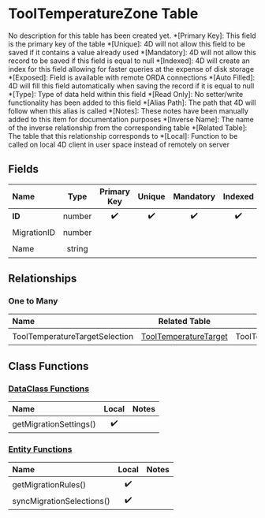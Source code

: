 ﻿# ToolTemperatureZone Table
No description for this table has been created yet.
*[Primary Key]: This field is the primary key of the table
*[Unique]: 4D will not allow this field to be saved if it contains a value already used
*[Mandatory]: 4D will not allow this record to be saved if this field is equal to null
*[Indexed]: 4D will create an index for this field allowing for faster queries at the expense of disk storage
*[Exposed]: Field is available with remote ORDA connections
*[Auto Filled]: 4D will fill this field automatically when saving the record if it is equal to null
*[Type]: Type of data held within this field
*[Read Only]: No setter/write functionality has been added to this field
*[Alias Path]: The path that 4D will follow when this alias is called
*[Notes]: These notes have been manually added to this item for documentation purposes
*[Inverse Name]: The name of the inverse relationship from the corresponding table
*[Related Table]: The table that this relationship corresponds to
*[Local]: Function to be called on local 4D client in user space instead of remotely on server
## Fields

|Name|Type|Primary Key|Unique|Mandatory|Indexed|Exposed|Auto Filled|Notes|
|:---|:---:|:---:|:---:|:---:|:---:|:---:|:---:|:---:|
|**ID**|number|✔️|✔️|✔️|✔️|✔️|✔️||
|MigrationID|number|||||✔️|||
|Name|string|||||✔️|||
## Relationships
### One to Many

|Name|Related Table|Inverse Name|Exposed|Notes|
|:---|:---:|:---:|:---:|:---:|
|ToolTemperatureTargetSelection|[ToolTemperatureTarget](ToolTemperatureTarget.md)|ToolTemperatureZoneEntity|✔️||
## Class Functions
### [DataClass Functions](https://github.com/synthotec/SynthoTec-4D/blob/main/Project/Sources/Classes/ToolTemperatureZone.4dm)

|Name|Local|Notes|
|:---|:---:|:---:|
|getMigrationSettings()|✔️||
### [Entity Functions](https://github.com/synthotec/SynthoTec-4D/blob/main/Project/Sources/Classes/ToolTemperatureZoneEntity.4dm)

|Name|Local|Notes|
|:---|:---:|:---:|
|getMigrationRules()|✔️||
|syncMigrationSelections()|✔️||